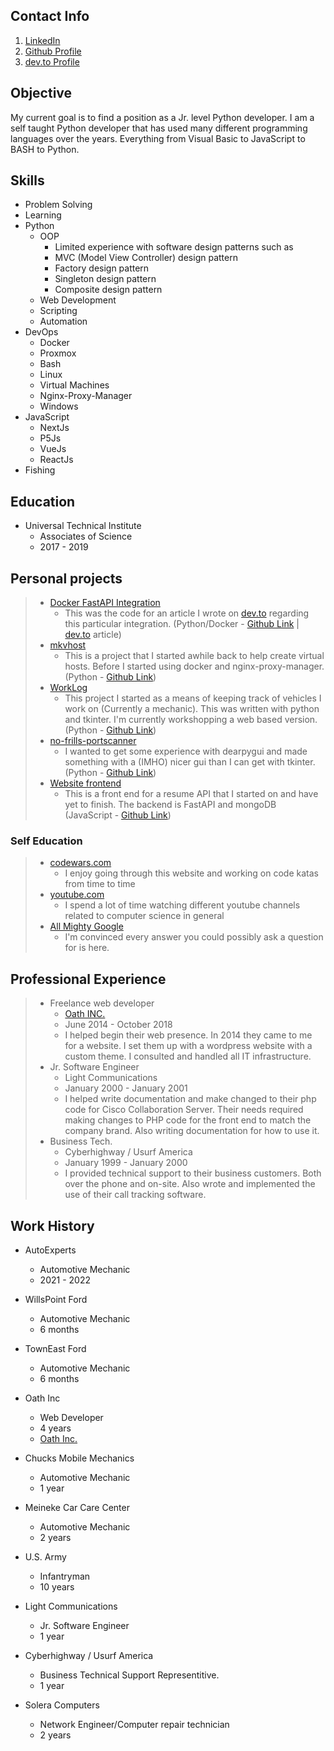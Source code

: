 ## Contact Info

1. [LinkedIn](https://www.linkedin.com/in/michael-case-74763022/)
2. [Github Profile](https://www.github.com/MikeCase)
3. [dev.to Profile](https://dev.to/mikecase)
## Objective

My current goal is to find a position as a Jr. level Python developer. I am a self taught Python developer that has used many different programming languages over the years. Everything from Visual Basic to JavaScript to BASH to Python. 

## Skills

* Problem Solving
* Learning
* Python
    - OOP
        - Limited experience with software design patterns such as
        - MVC (Model View Controller) design pattern
        - Factory design pattern
        - Singleton design pattern
        - Composite design pattern
    - Web Development
    - Scripting
    - Automation
* DevOps
    - Docker
    - Proxmox
    - Bash
    - Linux
    - Virtual Machines
    - Nginx-Proxy-Manager
    - Windows
* JavaScript
    - NextJs
    - P5Js
    - VueJs
    - ReactJs
* Fishing

## Education

* Universal Technical Institute
    - Associates of Science
    - 2017 - 2019

## Personal projects

> * [Docker FastAPI Integration](https://dev.to/mikecase/python-development-environment-in-a-docker-container-4hg8)
>    - This was the code for an article I wrote on [dev.to](https://dev.to/mikecase/python-development-environment-in-a-docker-container-4hg8) regarding this particular integration. (Python/Docker - [Github Link](https://github.com/MikeCase/fastapi-docker) | [dev.to](https://dev.to/mikecase/python-development-environment-in-a-docker-container-4hg8) article)
> * [mkvhost](https://github.com/MikeCase/mkvhost)
>   - This is a project that I started awhile back to help create virtual hosts. Before I started using docker and nginx-proxy-manager. (Python - [Github Link](https://github.com/MikeCase/mkvhost))
> * [WorkLog](https://github.com/MikeCase/workLog)
>    - This project I started as a means of keeping track of vehicles I work on (Currently a mechanic). This was written with python and tkinter. I'm currently workshopping a web based version. (Python - [Github Link](https://github.com/MikeCase/workLog))
> * [no-frills-portscanner](https://github.com/MikeCase/no-frills-portscanner)
>    - I wanted to get some experience with dearpygui and made something with a (IMHO) nicer gui than I can get with tkinter. (Python - [Github Link](https://github.com/MikeCase/no-frills-portscanner))
> * [Website frontend](https://github.com/MikeCase/website-frontend-nextjs)
>    - This is a front end for a resume API that I started on and have yet to finish. The backend is FastAPI and mongoDB (JavaScript - [Github Link](https://github.com/MikeCase/website-frontend-nextjs))

### Self Education

> * [codewars.com](https://www.codewars.com)
>   - I enjoy going through this website and working on code katas from time to time
> * [youtube.com](https://www.youtube.com)
>   - I spend a lot of time watching different youtube channels related to computer science in general
> * [All Mighty Google](https://www.google.com)
>   - I'm convinced every answer you could possibly ask a question for is here.

## Professional Experience

> * Freelance web developer
>     - [Oath INC.](https://www.oathinc.org)
>     - June 2014 - October 2018
>     - I helped begin their web presence. In 2014 they came to me for a website. I set them up with a wordpress website with a custom theme. I consulted and handled all IT infrastructure.
> * Jr. Software Engineer
>     - Light Communications
>     - January 2000 - January 2001
>     - I helped write documentation and make changed to their php code for Cisco Collaboration Server. Their needs required making changes to PHP code for the front end to match the company brand. Also writing documentation for how to use it.
> * Business Tech.
>     - Cyberhighway / Usurf America
>     - January 1999 - January 2000
>     - I provided technical support to their business customers. Both over the phone and on-site. Also wrote and implemented the use of their call tracking software.

## Work History

* AutoExperts
    - Automotive Mechanic
    - 2021 - 2022

* WillsPoint Ford
    - Automotive Mechanic
    - 6 months

* TownEast Ford
    - Automotive Mechanic
    - 6 months

* Oath Inc
    - Web Developer
    - 4 years
    - [Oath Inc.](https://www.oathinc.org)

* Chucks Mobile Mechanics
    - Automotive Mechanic
    - 1 year

* Meineke Car Care Center
    - Automotive Mechanic
    - 2 years

* U.S. Army
    - Infantryman
    - 10 years

* Light Communications
    - Jr. Software Engineer
    - 1 year

* Cyberhighway / Usurf America
    - Business Technical Support Representitive.
    - 1 year

* Solera Computers
    - Network Engineer/Computer repair technician
    - 2 years